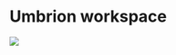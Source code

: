 # Umbrion workspace

<img src="https://pa1.aminoapps.com/5758/cdab1c531f2132996dd0cabd6b5ede2cefe05b06_hq.gif" />